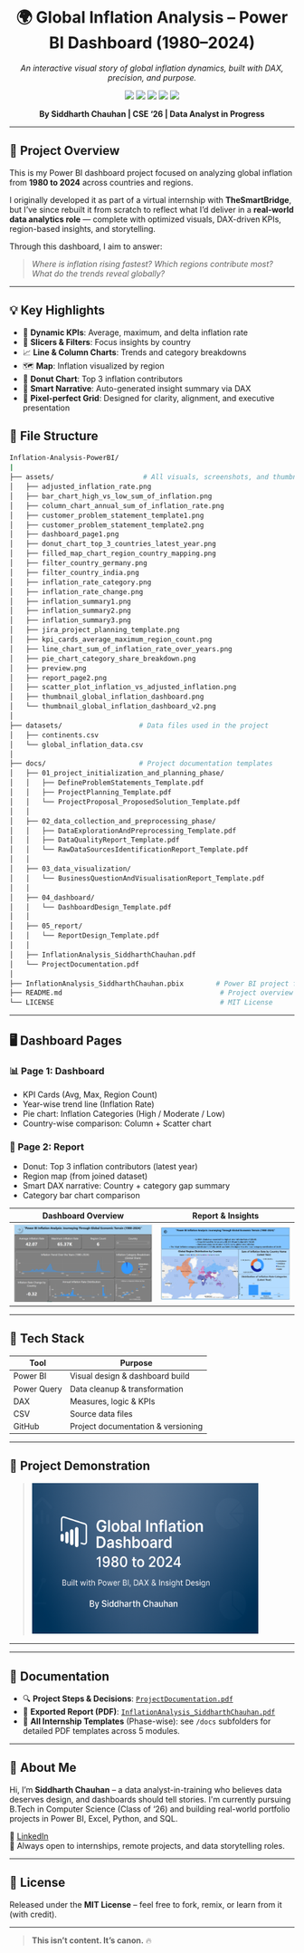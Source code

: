 <div align="center">

<h1>🌍 Global Inflation Analysis – Power BI Dashboard (1980–2024)</h1>
<p><i>An interactive visual story of global inflation dynamics, built with DAX, precision, and purpose.</i></p>

<div>
  <img src="https://img.shields.io/badge/-Power_BI-black?style=for-the-badge&logo=powerbi&logoColor=yellow" />
  <img src="https://img.shields.io/badge/-DAX-black?style=for-the-badge&logoColor=white&color=0D0D0D" />
  <img src="https://img.shields.io/badge/-Power_Query-black?style=for-the-badge&logoColor=white&color=8FBC8F" />
  <img src="https://img.shields.io/badge/-Data_Analytics-black?style=for-the-badge&logoColor=white&color=2E8BC0" />
  <img src="https://img.shields.io/badge/-Portfolio_Project-black?style=for-the-badge&logoColor=white&color=5C5470" />
</div>

<p><b>By Siddharth Chauhan | CSE ‘26 | Data Analyst in Progress</b></p>

</div>

---

## 📘 Project Overview

This is my Power BI dashboard project focused on analyzing global inflation from **1980 to 2024** across countries and regions.

I originally developed it as part of a virtual internship with **TheSmartBridge**, but I’ve since rebuilt it from scratch to reflect what I’d deliver in a **real-world data analytics role** — complete with optimized visuals, DAX-driven KPIs, region-based insights, and storytelling.

Through this dashboard, I aim to answer:  
> *Where is inflation rising fastest? Which regions contribute most? What do the trends reveal globally?*

---

## 💡 Key Highlights

- 🔢 **Dynamic KPIs**: Average, maximum, and delta inflation rate
- 🎯 **Slicers & Filters**: Focus insights by country
- 📈 **Line & Column Charts**: Trends and category breakdowns
- 🗺 **Map**: Inflation visualized by region
- 🍩 **Donut Chart**: Top 3 inflation contributors
- 🧠 **Smart Narrative**: Auto-generated insight summary via DAX
- 🧱 **Pixel-perfect Grid**: Designed for clarity, alignment, and executive presentation

## 📁 File Structure

```bash
Inflation-Analysis-PowerBI/
|
├── assets/                      # All visuals, screenshots, and thumbnails
│   ├── adjusted_inflation_rate.png
│   ├── bar_chart_high_vs_low_sum_of_inflation.png
│   ├── column_chart_annual_sum_of_inflation_rate.png
│   ├── customer_problem_statement_template1.png
│   ├── customer_problem_statement_template2.png
│   ├── dashboard_page1.png
│   ├── donut_chart_top_3_countries_latest_year.png
│   ├── filled_map_chart_region_country_mapping.png
│   ├── filter_country_germany.png
│   ├── filter_country_india.png
│   ├── inflation_rate_category.png
│   ├── inflation_rate_change.png
│   ├── inflation_summary1.png
│   ├── inflation_summary2.png
│   ├── inflation_summary3.png
│   ├── jira_project_planning_template.png
│   ├── kpi_cards_average_maximum_region_count.png
│   ├── line_chart_sum_of_inflation_rate_over_years.png
│   ├── pie_chart_category_share_breakdown.png
│   ├── preview.png
│   ├── report_page2.png
│   ├── scatter_plot_inflation_vs_adjusted_inflation.png
│   ├── thumbnail_global_inflation_dashboard.png
│   └── thumbnail_global_inflation_dashboard_v2.png
│
├── datasets/                   # Data files used in the project
│   ├── continents.csv
│   └── global_inflation_data.csv
│
├── docs/                       # Project documentation templates
│   ├── 01_project_initialization_and_planning_phase/
│   │   ├── DefineProblemStatements_Template.pdf
│   │   ├── ProjectPlanning_Template.pdf
│   │   └── ProjectProposal_ProposedSolution_Template.pdf
│   │
│   ├── 02_data_collection_and_preprocessing_phase/
│   │   ├── DataExplorationAndPreprocessing_Template.pdf
│   │   ├── DataQualityReport_Template.pdf
│   │   └── RawDataSourcesIdentificationReport_Template.pdf
│   │
│   ├── 03_data_visualization/
│   │   └── BusinessQuestionAndVisualisationReport_Template.pdf
│   │
│   ├── 04_dashboard/
│   │   └── DashboardDesign_Template.pdf
│   │
│   ├── 05_report/
│   │   └── ReportDesign_Template.pdf
│   │
│   ├── InflationAnalysis_SiddharthChauhan.pdf
│   └── ProjectDocumentation.pdf
│
├── InflationAnalysis_SiddharthChauhan.pbix        # Power BI project file
├── README.md                                       # Project overview and instructions
└── LICENSE                                         # MIT License

```
---

## 🖥️ Dashboard Pages

### 📊 Page 1: Dashboard  
- KPI Cards (Avg, Max, Region Count)  
- Year-wise trend line (Inflation Rate)  
- Pie chart: Inflation Categories (High / Moderate / Low)  
- Country-wise comparison: Column + Scatter chart  

### 📍 Page 2: Report  
- Donut: Top 3 inflation contributors (latest year)  
- Region map (from joined dataset)  
- Smart DAX narrative: Country + category gap summary  
- Category bar chart comparison  

| Dashboard Overview | Report & Insights |
|--------------------|-------------------|
| ![Dashboard](assets/dashboard_page1.png) | ![Report](assets/report_page2.png) |

---

## 🧰 Tech Stack

| Tool        | Purpose                        |
|-------------|--------------------------------|
| Power BI    | Visual design & dashboard build |
| Power Query | Data cleanup & transformation |
| DAX         | Measures, logic & KPIs        |
| CSV         | Source data files             |
| GitHub      | Project documentation & versioning |

---

## 🎥 Project Demonstration

> <a href="https://drive.google.com/file/d/1nVgGonZak2qYz1hfpl8U4IKuwlz2hioa/view?usp=sharing">
>   <img src="assets/preview.png" width="400" alt="Project Video Demo Thumbnail"/>
> </a>

---
---

## 🧾 Documentation

- 🔍 **Project Steps & Decisions**: [`ProjectDocumentation.pdf`](docs/ProjectDocumentation.pdf)  
- 📝 **Exported Report (PDF)**: [`InflationAnalysis_SiddharthChauhan.pdf`](docs/InflationAnalysis_SiddharthChauhan.pdf)
- 📅 **All Internship Templates** (Phase-wise): see `/docs` subfolders for detailed PDF templates across 5 modules.

---

## 👤 About Me

Hi, I’m **Siddharth Chauhan** – a data analyst-in-training who believes data deserves design, and dashboards should tell stories. I'm currently pursuing B.Tech in Computer Science (Class of ‘26) and building real-world portfolio projects in Power BI, Excel, Python, and SQL.

🔗 [LinkedIn](https://www.linkedin.com/in/thesiddemigod/)  
📩 Always open to internships, remote projects, and data storytelling roles.

---

## 🔖 License

Released under the **MIT License** – feel free to fork, remix, or learn from it (with credit).

---

> **This isn’t content. It’s canon.** 🔥
